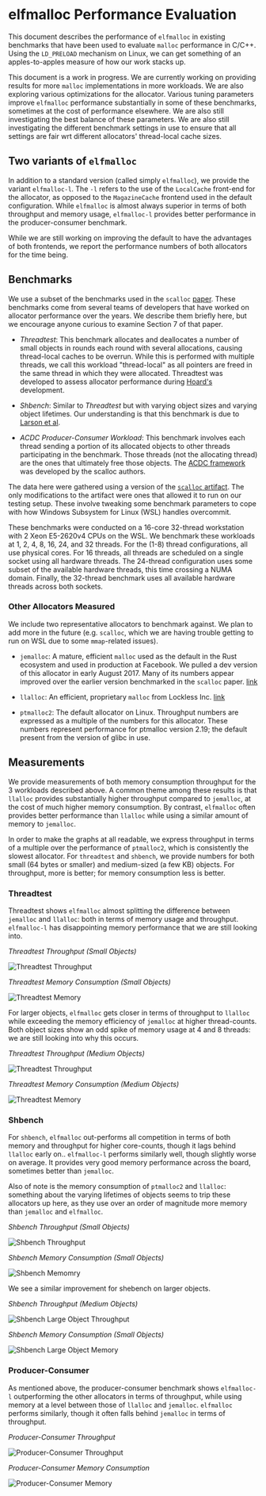 <!-- Copyright 2017 the authors. See the 'Copyright and license' section of the
README.md file at the top-level directory of this repository.

Licensed under the Apache License, Version 2.0 (the LICENSE-APACHE file) or
the MIT license (the LICENSE-MIT file) at your option. This file may not be
copied, modified, or distributed except according to those terms. -->

# elfmalloc Performance Evaluation

This document describes the performance of `elfmalloc` in existing benchmarks
that have been used to evaluate `malloc` performance in C/C++. Using the
`LD_PRELOAD` mechanism on Linux, we can get something of an apples-to-apples
measure of how our work stacks up.

This document is a work in progress. We are currently working on providing
results for more `malloc` implementations in more workloads. We are also
exploring various optimizations for the allocator. Various tuning parameters
improve `elfmalloc` performance substantially in some of these benchmarks,
sometimes at the cost of performance elsewhere. We are also still investigating
the best balance of these parameters. We are also still investigating the
different benchmark settings in use to ensure that all settings are fair wrt
different allocators' thread-local cache sizes.

## Two variants of `elfmalloc`

In addition to a standard version (called simply `elfmalloc`), we provide the
variant `elfmalloc-l`. The `-l` refers to the use of the `LocalCache` front-end
for the allocator, as opposed to the `MagazineCache` frontend used in the
default configuration. While `elfmalloc` is almost always superior in terms of
both throughput and memory usage, `elfmalloc-l` provides better performance in
the producer-consumer benchmark.

While we are still working on improving the default to have the advantages of
both frontends, we report the performance numbers of both allocators for the
time being.

## Benchmarks

We use a subset of the benchmarks used in the `scalloc`
[paper](https://arxiv.org/pdf/1503.09006.pdf). These benchmarks
come from several teams of developers that have worked on allocator
performance over the years. We describe them briefly here, but we
encourage anyone curious to examine Section 7 of that paper.

  * *Threadtest*: This benchmark allocates and deallocates a number of
    small objects in rounds each round with several allocations, causing
    thread-local caches to be overrun. While this is performed with
    multiple threads, we call this workload "thread-local" as all pointers
    are freed in the same thread in which they were
    allocated. Threadtest was developed to assess allocator performance
    during [Hoard's](http://www.cs.utexas.edu/users/mckinley/papers/asplos-2000.pdf)
    development.

  * *Shbench*: Similar to *Threadtest* but with varying object sizes and
    varying object lifetimes. Our understanding is that this benchmark is due to
    [Larson et al](https://pdfs.semanticscholar.org/e41a/d0406628edf82712d16cf4c6d7e486f26f9f.pdf).

  * *ACDC Producer-Consumer Workload*: This benchmark involves each
    thread sending a portion of its allocated objects to other threads
    participating in the benchmark. Those threads (not the allocating
    thread) are the ones that ultimately free those objects. The [ACDC
    framework](https://github.com/cksystemsgroup/ACDC) was developed by
    the scalloc authors.

The data here were gathered using a version of the [`scalloc`
artifact](https://github.com/cksystemsgroup/scalloc-artifact).  The only
modifications to the artifact were ones that allowed it to run on our testing
setup. These involve tweaking some benchmark parameters to cope with how
Windows Subsystem for Linux (WSL) handles overcommit.

These benchmarks were conducted on a 16-core 32-thread workstation with
2 Xeon E5-2620v4 CPUs on the WSL. We benchmark these workloads at 1,
2, 4, 8, 16, 24, and 32 threads. For the (1-8) thread configurations,
all use physical cores. For 16 threads, all threads are scheduled on a
single socket using all hardware threads. The 24-thread configuration
uses some subset of the available hardware threads, this time crossing
a NUMA domain.  Finally, the 32-thread benchmark uses all available
hardware threads across both sockets.

### Other Allocators Measured

We include two representative allocators to benchmark against. We plan
to add more in the future (e.g. `scalloc`, which we are having trouble
getting to run on WSL due to some `mmap`-related issues).

  * `jemalloc`: A mature, efficient `malloc` used as the default in the
    Rust ecosystem and used in production at Facebook. We pulled a dev
    version of this allocator in early August 2017. Many of its numbers
    appear improved over the earlier version benchmarked in the `scalloc`
    paper. [link](https://github.com/jemalloc/jemalloc)

  * `llalloc`: An efficient, proprietary `malloc` from Lockless Inc.
    [link](https://locklessinc.com/)

  * `ptmalloc2`: The default allocator on Linux. Throughput numbers are
    expressed as a multiple of the numbers for this allocator. These
    numbers represent performance for ptmalloc version 2.19; the default
    present from the version of glibc in use.

## Measurements

We provide measurements of both memory consumption throughput for the 3
workloads described above. A common theme among these results is that `llalloc`
provides substantially higher throughput compared to `jemalloc`, at the cost of
much higher memory consumption. By contrast, `elfmalloc` often provides better
performance than `llalloc` while using a similar amount of memory to `jemalloc`.

In order to make the graphs at all readable, we express throughput in terms of a
multiple over the performance of `ptmalloc2`, which is consistently the slowest
allocator. For `threadtest` and `shbench`, we provide numbers for both small (64
bytes or smaller) and medium-sized (a few KB) objects. For throughput, more is
better; for memory consumption less is better.

### Threadtest

Threadtest shows `elfmalloc` almost splitting the difference between `jemalloc`
and `llalloc`: both in terms of memory usage and throughput. `elfmalloc-l` has
disappointing memory performance that we are still looking into.

*Threadtest Throughput (Small Objects)*

![Threadtest Throughput](elfmalloc-data/threadtest-small-tp.png?raw=true)

*Threadtest Memory Consumption (Small Objects)*

![Threadtest Memory](elfmalloc-data/threadtest-small-mem.png?raw=true)

For larger objects, `elfmalloc` gets closer in terms of throughput to `llalloc`
while exceeding the memory efficiency of `jemalloc` at higher thread-counts.
Both object sizes show an odd spike of memory usage at 4 and 8 threads: we are
still looking into why this occurs.

*Threadtest Throughput (Medium Objects)*

![Threadtest Throughput](elfmalloc-data/threadtest-large-tp.png?raw=true)

*Threadtest Memory Consumption (Medium Objects)*

![Threadtest Memory](elfmalloc-data/threadtest-large-mem.png?raw=true)

### Shbench

For `shbench`, `elfmalloc` out-performs all competition in terms of both memory
and throughput for higher core-counts, though it lags behind `llalloc` early
on.. `elfmalloc-l` performs similarly well, though slightly worse on average.
It provides very good memory performance across the board, sometimes better
than `jemalloc`.

Also of note is the memory consumption of `ptmalloc2` and `llalloc`: something
about the varying lifetimes of objects seems to trip these allocators up here,
as they use over an order of magnitude more memory than `jemalloc` and
`elfmalloc`.

*Shbench Throughput (Small Objects)*

![Shbench Throughput](elfmalloc-data/shbench-small-tp.png?raw=true)

*Shbench Memory Consumption (Small Objects)*

![Shbench Memomry](elfmalloc-data/shbench-small-mem.png?raw=true)

We see a similar improvement for shebench on larger objects.

*Shbench Throughput (Medium Objects)*

![Shbench Large Object Throughput](elfmalloc-data/shbench-large-tp.png?raw=true)

*Shbench Memory Consumption (Small Objects)*

![Shbench Large Object Memory](elfmalloc-data/shbench-large-mem.png?raw=true)

### Producer-Consumer

As mentioned above, the producer-consumer benchmark shows `elfmalloc-l`
outperforming the other allocators in terms of throughput, while using memory
at a level between those of `llalloc` and `jemalloc`. `elfmalloc` performs
similarly, though it often falls behind `jemalloc` in terms of throughput.

*Producer-Consumer Throughput*

![Producer-Consumer Throughput](elfmalloc-data/prod-cons-tp.png?raw=true)

*Producer-Consumer Memory Consumption*

![Producer-Consumer Memory](elfmalloc-data/prod-cons-mem.png?raw=true)
